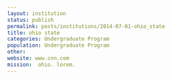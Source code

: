 ```yaml
---
layout: institution
status: publish
permalink: posts/institutions/2014-07-01-ohio_state
title: ohio state
categories: Undergraduate Program
population: Undergraduate Program
other: 
website: www.cnn.com
mission:  ohio. lorem. 
---
```


